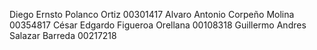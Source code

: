 Diego Ernsto Polanco Ortiz 00301417
Alvaro Antonio Corpeño Molina 00354817
César Edgardo Figueroa Orellana 00108318
Guillermo Andres Salazar Barreda 00217218

